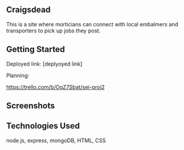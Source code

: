 ## Craigsdead

This is a site where morticians can connect with local embalmers and transporters to pick up jobs they post.

## Getting Started

Deployed link:
[deplyoyed link]


Planning:

https://trello.com/b/OqZ7Sbat/sei-proj2




## Screenshots



## Technologies Used

node.js, express, mongoDB, HTML, CSS